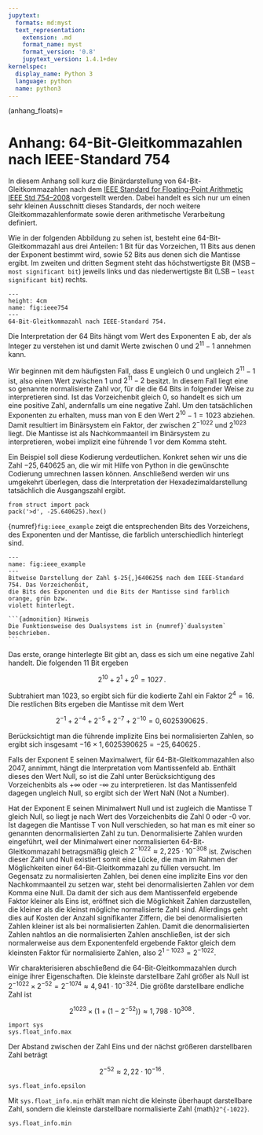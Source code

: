 ```yaml
---
jupytext:
  formats: md:myst
  text_representation:
    extension: .md
    format_name: myst
    format_version: '0.8'
    jupytext_version: 1.4.1+dev
kernelspec:
  display_name: Python 3
  language: python
  name: python3
---
```


(anhang_floats)=
# Anhang: 64-Bit-Gleitkommazahlen nach IEEE-Standard 754

In diesem Anhang soll kurz die Binärdarstellung von 64-Bit-Gleitkommazahlen
nach dem [IEEE Standard for Floating-Point Arithmetic IEEE Std
754–2008](http://dx.doi.org/10.1109/IEEESTD.2008.4610935) vorgestellt werden.
Dabei handelt es sich nur um einen sehr kleinen Ausschnitt dieses Standards,
der noch weitere Gleitkommazahlenformate sowie deren arithmetische Verarbeitung
definiert.

Wie in der folgenden Abbildung zu sehen ist, besteht eine 64-Bit-Gleitkommazahl aus drei
Anteilen: 1 Bit für das Vorzeichen, 11 Bits aus denen der Exponent bestimmt wird, sowie
52 Bits aus denen sich die Mantisse ergibt. Im zweiten und dritten Segment steht das 
höchstwertigste Bit (MSB – `most significant bit`) jeweils links und das niederwertigste 
Bit (LSB – `least significant bit`) rechts.

```{figure} images/ieee754/ieee754_64.png
---
height: 4cm
name: fig:ieee754
---
64-Bit-Gleitkommazahl nach IEEE-Standard 754.
```

Die Interpretation der 64 Bits hängt vom Wert des Exponenten E ab, der als Integer zu
verstehen ist und damit Werte zwischen $0$ und $2^{11}-1$ annehmen kann. 

Wir beginnen mit dem häufigsten Fall, dass E ungleich $0$ und ungleich
$2^{11}-1$ ist, also einen Wert zwischen $1$ und $2^{11}-2$ besitzt.
In diesem Fall liegt eine so genannte normalisierte Zahl vor, für die die 64
Bits in folgender Weise zu interpretieren sind. Ist das Vorzeichenbit gleich 0,
so handelt es sich um eine positive Zahl, andernfalls um eine negative Zahl. Um
den tatsächlichen Exponenten zu erhalten, muss man von E den Wert
$2^{10}-1=1023$ abziehen. Damit resultiert im Binärsystem ein Faktor, der
zwischen $2^{-1022}$ und $2^{1023}$ liegt. Die Mantisse ist als
Nachkommaanteil im Binärsystem zu interpretieren, wobei implizit eine führende
$1$ vor dem Komma steht. 

Ein Beispiel soll diese Kodierung verdeutlichen. Konkret sehen wir uns die Zahl
$-25{,}640625$ an, die wir mit Hilfe von Python in die gewünschte Codierung
umrechnen lassen können. Anschließend werden wir uns umgekehrt überlegen, dass
die Interpretation der Hexadezimaldarstellung tatsächlich die Ausgangszahl ergibt.
```{code-cell} python
from struct import pack
pack('>d', -25.640625).hex()
```

{numref}`fig:ieee_example` zeigt die entsprechenden Bits des Vorzeichens, des
Exponenten und der Mantisse, die farblich unterschiedlich hinterlegt sind.

```{figure} images/ieee754/ieee_example.png
---
name: fig:ieee_example
---
Bitweise Darstellung der Zahl $-25{,}640625$ nach dem IEEE-Standard 754. Das Vorzeichenbit,
die Bits des Exponenten und die Bits der Mantisse sind farblich orange, grün bzw.
violett hinterlegt.
```

````{margin}
```{admonition} Hinweis
Die Funktionsweise des Dualsystems ist in {numref}`dualsystem` beschrieben.
```
````

Das erste, orange hinterlegte Bit gibt an, dass es sich um eine negative Zahl handelt.
Die folgenden 11 Bit ergeben

$$2^{10}+2^1+2^0 = 1027\,.$$

Subtrahiert man $1023$, so ergibt sich für die kodierte Zahl ein Faktor
$2^4=16$. Die restlichen Bits ergeben die Mantisse mit dem Wert

$$2^{-1}+2^{-4}+2^{-5}+2^{-7}+2^{-10} = 0{,}6025390625\,.$$

Berücksichtigt man die führende implizite Eins bei normalisierten Zahlen, so
ergibt sich insgesamt $-16\times 1{,}6025390625 = -25{,}640625\,.$

Falls der Exponent E seinen Maximalwert, für 64-Bit-Gleitkommazahlen also 2047,
annimmt, hängt die Interpretation vom Mantissenfeld ab. Enthält dieses den Wert
Null, so ist die Zahl unter Berücksichtigung des Vorzeichenbits als +∞ oder -∞
zu interpretieren. Ist das Mantissenfeld dagegen ungleich Null, so ergibt sich
der Wert NaN (Not a Number).

Hat der Exponent E seinen Minimalwert Null und ist zugleich die Mantisse T
gleich Null, so liegt je nach Wert des Vorzeichenbits die Zahl 0 oder -0 vor.
Ist dagegen die Mantisse T von Null verschieden, so hat man es mit einer so
genannten denormalisierten Zahl zu tun. Denormalisierte Zahlen wurden
eingeführt, weil der Minimalwert einer normalisierten 64-Bit-Gleitkommazahl
betragsmäßig gleich $2^{-1022}\approx 2,225\cdot 10^{-308}$ ist. Zwischen
dieser Zahl und Null existiert somit eine Lücke, die man im Rahmen der
Möglichkeiten einer 64-Bit-Gleitkommazahl zu füllen versucht. Im Gegensatz zu
normalisierten Zahlen, bei denen eine implizite Eins vor den Nachkommaanteil zu
setzen war, steht bei denormalisierten Zahlen vor dem Komma eine Null. Da damit
der sich aus dem Mantissenfeld ergebende Faktor kleiner als Eins ist, eröffnet
sich die Möglichkeit Zahlen darzustellen, die kleiner als die kleinst mögliche
normalisierte Zahl sind. Allerdings geht dies auf Kosten der Anzahl
signifikanter Ziffern, die bei denormalisierten Zahlen kleiner ist als bei
normalisierten Zahlen. Damit die denormalisierten Zahlen nahtlos an die
normalisierten Zahlen anschließen, ist der sich normalerweise aus dem
Exponentenfeld ergebende Faktor gleich dem kleinsten Faktor für normalisierte
Zahlen, also $2^{1-1023} = 2^{-1022}$.

Wir charakterisieren abschließend die 64-Bit-Gleitkommazahlen durch einige ihrer
Eigenschaften. Die kleinste darstellbare Zahl größer als Null ist 
$2^{-1022}\times 2^{-52} = 2^{-1074} \approx 4,941\cdot 10^{-324}$.
Die größte darstellbare endliche Zahl ist

$$2^{1023}\times\big(1+(1-2^{-52})\big) \approx 1{,}798\cdot 10^{308}\,.$$

```{code-cell} python
import sys
sys.float_info.max
```

Der Abstand zwischen der Zahl Eins und der nächst größeren
darstellbaren Zahl beträgt

$$2^{-52} \approx 2{,}22\cdot 10^{-16}\,.$$

```{code-cell} python
sys.float_info.epsilon
```

Mit ``sys.float_info.min`` erhält man nicht die kleinste überhaupt darstellbare Zahl,
sondern die kleinste darstellbare normalisierte Zahl {math}`2^{-1022}`.

```{code-cell} python
sys.float_info.min
```
